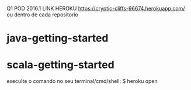 Q1 POD 2016.1
LINK HEROKU
https://cryptic-cliffs-96674.herokuapp.com/
ou dentro de cada repositorio 
# java-getting-started
# scala-getting-started
execulte o comando no seu terminal/cmd/shell:
$ heroku open